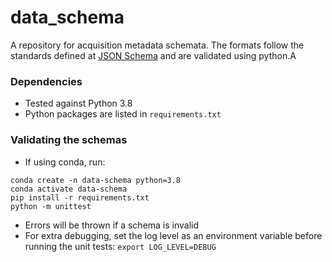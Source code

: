 # data_schema

A repository for acquisition metadata schemata. The formats follow the standards defined at [JSON Schema](https://json-schema.org/) and are validated using python.A

### Dependencies

* Tested against Python 3.8
* Python packages are listed in `requirements.txt`

### Validating the schemas

* If using conda, run:
 ```
conda create -n data-schema python=3.8
conda activate data-schema
pip install -r requirements.txt
python -m unittest
```
* Errors will be thrown if a schema is invalid
* For extra debugging, set the log level as an environment variable before running the unit tests: `export LOG_LEVEL=DEBUG`
